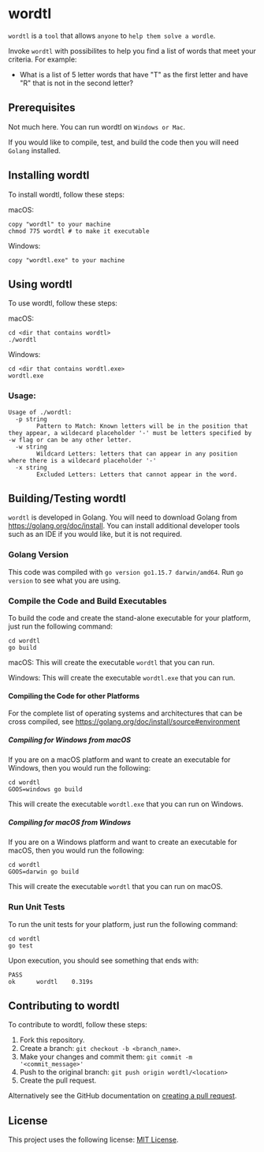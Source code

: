 # wordtl

`wordtl` is a `tool` that allows `anyone` to `help them solve a wordle`.

Invoke `wordtl` with possibilites to help you find a list of words that meet your criteria. For example:
- What is a list of 5 letter words that have "T" as the first letter and have "R" that is not in the second letter?

## Prerequisites

Not much here. You can run wordtl on `Windows or Mac`.

If you would like to compile, test, and build the code then you will need `Golang` installed.

## Installing wordtl

To install wordtl, follow these steps:

macOS:
```
copy "wordtl" to your machine
chmod 775 wordtl # to make it executable
```

Windows:
```
copy "wordtl.exe" to your machine
```
## Using wordtl

To use wordtl, follow these steps:

macOS:
```
cd <dir that contains wordtl>
./wordtl
```

Windows:
```
cd <dir that contains wordtl.exe>
wordtl.exe
```

### Usage:
```
Usage of ./wordtl:
  -p string
    	Pattern to Match: Known letters will be in the position that they appear, a wildecard placeholder '-' must be letters specified by -w flag or can be any other letter.
  -w string
    	Wildcard Letters: letters that can appear in any position where there is a wildecard placeholder '-'
  -x string
    	Excluded Letters: Letters that cannot appear in the word.
```
## Building/Testing wordtl
`wordtl` is developed in Golang. You will need to download Golang from https://golang.org/doc/install. You can install additional developer tools such as an IDE if you would like, but it is not required.

### Golang Version
This code was compiled with `go version go1.15.7 darwin/amd64`. Run `go version` to see what you are using.

### Compile the Code and Build Executables

To build the code and create the stand-alone executable for your platform, just run the following command:

```
cd wordtl
go build
```

macOS:
This will create the executable `wordtl` that you can run.

Windows:
This will create the executable `wordtl.exe` that you can run.

#### Compiling the Code for other Platforms

For the complete list of operating systems and architectures that can be cross compiled, see https://golang.org/doc/install/source#environment

##### Compiling for Windows from macOS

If you are on a macOS platform and want to create an executable for Windows, then you would run the following:

```
cd wordtl
GOOS=windows go build
```

This will create the executable `wordtl.exe` that you can run on Windows.

##### Compiling for macOS from Windows

If you are on a Windows platform and want to create an executable for macOS, then you would run the following:

```
cd wordtl
GOOS=darwin go build
```

This will create the executable `wordtl` that you can run on macOS.

### Run Unit Tests

To run the unit tests for your platform, just run the following command:

```
cd wordtl
go test
```

Upon execution, you should see something that ends with:
```
PASS
ok      wordtl    0.319s
```

## Contributing to wordtl
To contribute to wordtl, follow these steps:

1. Fork this repository.
2. Create a branch: `git checkout -b <branch_name>`.
3. Make your changes and commit them: `git commit -m '<commit_message>'`
4. Push to the original branch: `git push origin wordtl/<location>`
5. Create the pull request.

Alternatively see the GitHub documentation on [creating a pull request](https://help.github.com/en/github/collaborating-with-issues-and-pull-requests/creating-a-pull-request).


## License

This project uses the following license: [MIT License](https://github.com/scottballenger/wordtl/blob/main/LICENSE).